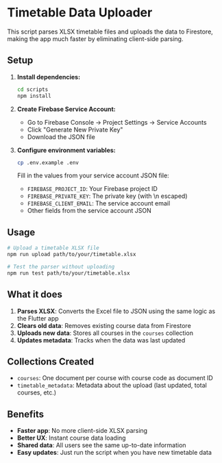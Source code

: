 # Timetable Data Uploader

This script parses XLSX timetable files and uploads the data to Firestore, making the app much faster by eliminating client-side parsing.

## Setup

1. **Install dependencies:**
   ```bash
   cd scripts
   npm install
   ```

2. **Create Firebase Service Account:**
   - Go to Firebase Console → Project Settings → Service Accounts
   - Click "Generate New Private Key"
   - Download the JSON file

3. **Configure environment variables:**
   ```bash
   cp .env.example .env
   ```
   
   Fill in the values from your service account JSON file:
   - `FIREBASE_PROJECT_ID`: Your Firebase project ID
   - `FIREBASE_PRIVATE_KEY`: The private key (with \n escaped)
   - `FIREBASE_CLIENT_EMAIL`: The service account email
   - Other fields from the service account JSON

## Usage

```bash
# Upload a timetable XLSX file
npm run upload path/to/your/timetable.xlsx

# Test the parser without uploading
npm run test path/to/your/timetable.xlsx
```

## What it does

1. **Parses XLSX**: Converts the Excel file to JSON using the same logic as the Flutter app
2. **Clears old data**: Removes existing course data from Firestore
3. **Uploads new data**: Stores all courses in the `courses` collection
4. **Updates metadata**: Tracks when the data was last updated

## Collections Created

- `courses`: One document per course with course code as document ID
- `timetable_metadata`: Metadata about the upload (last updated, total courses, etc.)

## Benefits

- **Faster app**: No more client-side XLSX parsing
- **Better UX**: Instant course data loading
- **Shared data**: All users see the same up-to-date information
- **Easy updates**: Just run the script when you have new timetable data